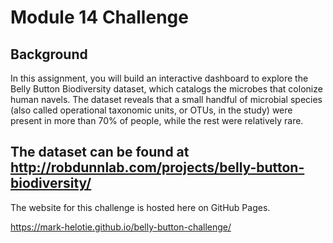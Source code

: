 # Module 14 Challenge

## Background

In this assignment, you will build an interactive dashboard to explore the Belly Button Biodiversity dataset, which catalogs the microbes that colonize human navels.  The dataset reveals that a small handful of microbial species (also called operational taxonomic units, or OTUs, in the study) were present in more than 70% of people, while the rest were relatively rare.

The dataset can be found at http://robdunnlab.com/projects/belly-button-biodiversity/
------------------------------------------------------------------------------------

The website for this challenge is hosted here on GitHub Pages.

https://mark-helotie.github.io/belly-button-challenge/
